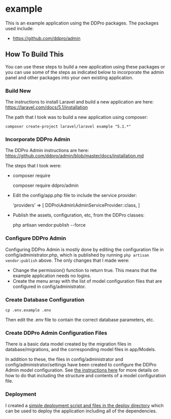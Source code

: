 # example

This is an example application using the DDPro packages.  The packages used include:

* https://github.com/ddpro/admin

## How To Build This

You can use these steps to build a new application using these packages or you can use some
of the steps as indicated below to incorporate the admin panel and other packages into your
own existing application.

### Build New

The instructions to install Laravel and build a new application are here: https://laravel.com/docs/5.1/installation

The path that I took was to build a new application using composer:

    composer create-project laravel/laravel example "5.1.*"

### Incorporate DDPro Admin

The DDPro Admin instructions are here: https://github.com/ddpro/admin/blob/master/docs/installation.md

The steps that I took were:

* composer require

    composer require ddpro/admin

* Edit the config/app.php file to include the service provider:

    'providers' => [
        DDPro\Admin\AdminServiceProvider::class,
    ]

* Publish the assets, configuration, etc, from the DDPro classes:

    php artisan vendor:publish --force

### Configure DDPro Admin

Configuring DDPro Admin is mostly done by editing the configuration file in config/administrator.php, which
is published by running `php artisan vendor:publish` above.  The only changes that I made were:

* Change the permission() function to return true.  This means that the example application needs no logins.
* Create the menu array with the list of model configuration files that are configured in config/administrator.

### Create Database Configuration

    cp .env.example .env

Then edit the .env file to contain the correct database parameters, etc.

### Create DDPro Admin Configuration Files

There is a basic data model created by the migration files in database/migrations, and the corresponding
model files in app/Models.

In addition to these, the files in config/administrator and config/administrator/settings have been created
to configure the DDPro Admin model configuration.  See [the instructions here](https://github.com/ddpro/admin/blob/master/docs/model-configuration.md) for more details on how to do that including the structure and contents of a model configuration file.


### Deployment

I created a [simple deployment script and files in the deploy directory](/deploy/README.md) which can be used to deploy the application including all of the dependencies.
